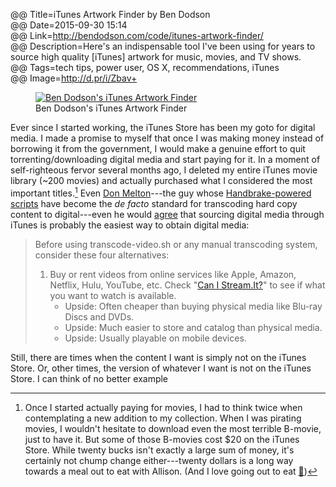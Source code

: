 @@ Title=iTunes Artwork Finder by Ben Dodson  
@@ Date=2015-09-30 15:14  
@@ Link=http://bendodson.com/code/itunes-artwork-finder/  
@@ Description=Here's an indispensable tool I've been using for years to source high quality [iTunes] artwork for music, movies, and TV shows.  
@@ Tags=tech tips, power user, OS X, recommendations, iTunes  
@@ Image=http://d.pr/i/Zbav+  

<figure>
	<a class="nohover" href="http://bendodson.com/code/itunes-artwork-finder/">
		<img class="jpg" src="http://d.pr/i/Zbav+" alt="Ben Dodson's iTunes Artwork Finder">
	</a>
	<figcaption>Ben Dodson's iTunes Artwork Finder</figcaption>
</figure>

Ever since I started working, the iTunes Store has been my goto for digital media. I made a promise to myself that once I was making money instead of borrowing it from the government, I would make a genuine effort to quit torrenting/downloading digital media and start paying for it. In a moment of self-righteous fervor several months ago, I deleted my entire iTunes movie library (~200 movies) and actually purchased what I considered the most important titles.[^money] Even [Don Melton](http://twitter.com/donmelton)---the guy whose [Handbrake-powered scripts](https://github.com/donmelton/video-transcoding-scripts) have become the *de facto* standard for transcoding hard copy content to digital---even he would [agree](https://github.com/donmelton/video-transcoding-scripts#alternatives-to-transcoding-your-media) that sourcing digital media through iTunes is probably the easiest way to obtain digital media:

<blockquote>

Before using transcode-video.sh or any manual transcoding system, consider these four alternatives:

1. Buy or rent videos from online services like Apple, Amazon, Netflix, Hulu, YouTube, etc. Check "[Can I Stream.It?](http://www.canistream.it/)" to see if what you want to watch is available.
	* Upside: Often cheaper than buying physical media like Blu-ray Discs and DVDs.
	* Upside: Much easier to store and catalog than physical media.
	* Upside: Usually playable on mobile devices.

</blockquote>

Still, there are times when the content I want is simply not on the iTunes Store. Or, other times, the version of whatever I want is not on the iTunes Store. I can think of no better example

[^money]: Once I started actually paying for movies, I had to think twice when contemplating a new addition to my collection. When I was pirating movies, I wouldn't hesitate to download even the most terrible B-movie, just to have it. But some of those B-movies cost $20 on the iTunes Store. While twenty bucks isn't exactly a large sum of money, it's certainly not chump change either---twenty dollars is a long way towards a meal out to eat with Allison. (And I love going out to eat [🍴](https://instagram.com/p/1ExLghwz2f/?taken-by=toniwonkanobi))
	